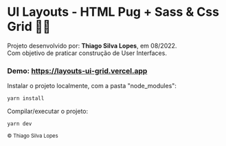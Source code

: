<!--
<div align="center">
<img src="./public/app.jpg" align="center">
</div>
-->

# UI Layouts - HTML Pug + Sass & Css Grid 🐶📐

<p>Projeto desenvolvido por: <strong>Thiago Silva Lopes</strong>, em 08/2022.<br/>
Com objetivo de praticar construção de User Interfaces.</p>

### Demo: https://layouts-ui-grid.vercel.app

<p> Instalar o projeto localmente, com a pasta "node_modules": </p>

```
yarn install
```

<p> Compilar/executar o projeto: </p>

```
yarn dev
```

<small>© Thiago Silva Lopes </small>
